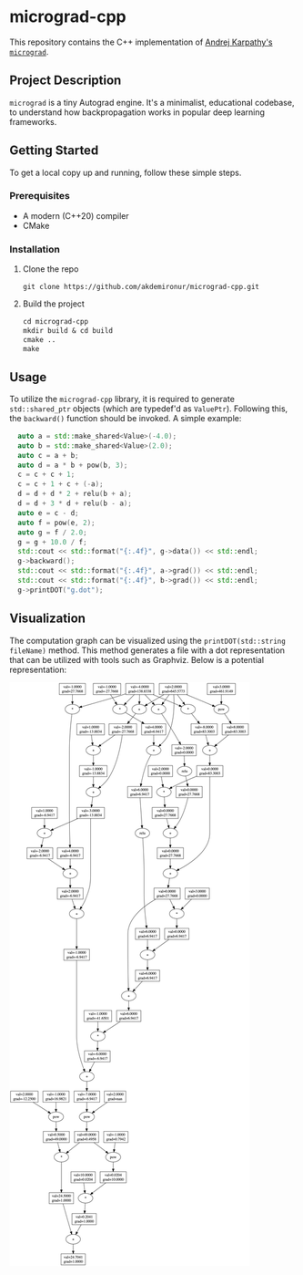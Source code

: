 # micrograd-cpp

This repository contains the C++ implementation of [Andrej Karpathy's `micrograd`](https://github.com/karpathy/micrograd). 

## Project Description

`micrograd` is a tiny Autograd engine. It's a minimalist, educational codebase, to understand how backpropagation works in popular deep learning frameworks.

## Getting Started

To get a local copy up and running, follow these simple steps.

### Prerequisites

- A modern (C++20) compiler
- CMake

### Installation

1. Clone the repo
    ```
    git clone https://github.com/akdemironur/micrograd-cpp.git
    ```
2. Build the project
    ```
    cd micrograd-cpp
    mkdir build & cd build
    cmake ..
    make
    ```

## Usage

To utilize the `micrograd-cpp` library, it is required to generate `std::shared_ptr` objects (which are typedef'd as `ValuePtr`). Following this, the `backward()` function should be invoked. A simple example:

```cpp
  auto a = std::make_shared<Value>(-4.0);
  auto b = std::make_shared<Value>(2.0);
  auto c = a + b;
  auto d = a * b + pow(b, 3);
  c = c + c + 1;
  c = c + 1 + c + (-a);
  d = d + d * 2 + relu(b + a);
  d = d + 3 * d + relu(b - a);
  auto e = c - d;
  auto f = pow(e, 2);
  auto g = f / 2.0;
  g = g + 10.0 / f;
  std::cout << std::format("{:.4f}", g->data()) << std::endl; 
  g->backward();
  std::cout << std::format("{:.4f}", a->grad()) << std::endl;
  std::cout << std::format("{:.4f}", b->grad()) << std::endl;
  g->printDOT("g.dot");
```

## Visualization
The computation graph can be visualized using the `printDOT(std::string fileName)` method. This method generates a file with a dot representation that can be utilized with tools such as Graphviz. Below is a potential representation:

![Computation Graph](/assets/computation_graph.png)